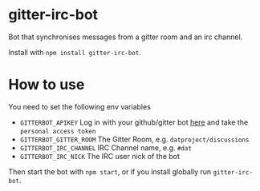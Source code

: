 # gitter-irc-bot

Bot that synchronises messages from a gitter room and an irc channel.

Install with `npm install gitter-irc-bot`.

# How to use

You need to set the following env variables

* `GITTERBOT_APIKEY`  Log in with your github/gitter bot [here](https://developer.gitter.im/apps) and take the `personal access token`
* `GITTERBOT_GITTER_ROOM` The Gitter Room, e.g. `datproject/discussions`
* `GITTERBOT_IRC_CHANNEL` IRC Channel name, e.g. `#dat`
* `GITTERBOT_IRC_NICK` The IRC user nick of the bot

Then start the bot with `npm start`, or if you install globally run `gitter-irc-bot`.
